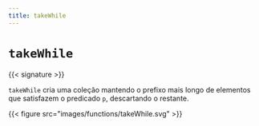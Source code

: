 ```yaml
---
title: takeWhile
---
```


# `takeWhile`

{{< signature >}}

`takeWhile` cria uma coleção mantendo o prefixo mais longo de elementos que satisfazem o predicado `p`, descartando o restante.

{{< figure src="images/functions/takeWhile.svg" >}}
